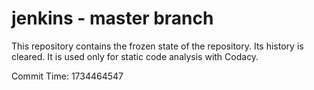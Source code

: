 # jenkins - master branch

This repository contains the frozen state of the repository.
Its history is cleared. It is used only for static code
analysis with Codacy.

Commit Time: 1734464547